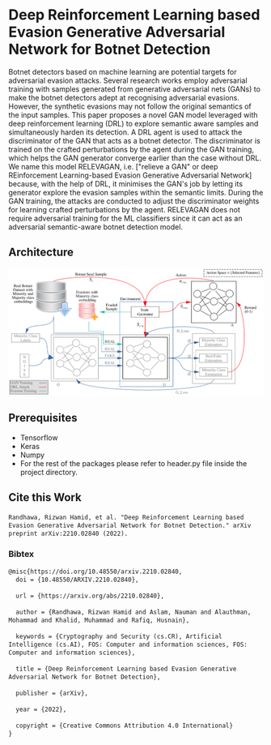 # Deep Reinforcement Learning based Evasion Generative Adversarial Network for Botnet Detection

Botnet detectors based on machine learning are potential targets for adversarial evasion attacks. Several research works employ adversarial training with samples generated from generative adversarial nets (GANs) to make the botnet detectors adept at recognising adversarial evasions. However, the synthetic evasions may not follow the original semantics of the input samples. This paper proposes a novel GAN model leveraged with deep reinforcement learning (DRL) to explore semantic aware samples and simultaneously harden its detection. A DRL agent is used to attack the discriminator of the GAN that acts as a botnet detector. The discriminator is trained on the crafted perturbations by the agent during the GAN training, which helps the GAN generator converge earlier than the case without DRL. We name this model RELEVAGAN, i.e. ["relieve a GAN" or deep REinforcement Learning-based Evasion Generative Adversarial Network] because, with the help of DRL, it minimises the GAN's job by letting its generator explore the evasion samples within the semantic limits. During the GAN training, the attacks are conducted to adjust the discriminator weights for learning crafted perturbations by the agent. RELEVAGAN does not require adversarial training for the ML classifiers since it can act as an adversarial semantic-aware botnet detection model.

## Architecture

![](RELEVAGAN.svg "RELEVAGAN Architecture")


## Prerequisites
* Tensorflow
* Keras
* Numpy
* For the rest of the packages please refer to header.py file inside the project directory.


## Cite this Work
```
Randhawa, Rizwan Hamid, et al. "Deep Reinforcement Learning based Evasion Generative Adversarial Network for Botnet Detection." arXiv preprint arXiv:2210.02840 (2022).
```
### Bibtex
```
@misc{https://doi.org/10.48550/arxiv.2210.02840,
  doi = {10.48550/ARXIV.2210.02840},
  
  url = {https://arxiv.org/abs/2210.02840},
  
  author = {Randhawa, Rizwan Hamid and Aslam, Nauman and Alauthman, Mohammad and Khalid, Muhammad and Rafiq, Husnain},
  
  keywords = {Cryptography and Security (cs.CR), Artificial Intelligence (cs.AI), FOS: Computer and information sciences, FOS: Computer and information sciences},
  
  title = {Deep Reinforcement Learning based Evasion Generative Adversarial Network for Botnet Detection},
  
  publisher = {arXiv},
  
  year = {2022},
  
  copyright = {Creative Commons Attribution 4.0 International}
}


```